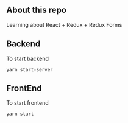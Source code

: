 ## About this repo

Learning about React + Redux + Redux Forms

## Backend

To start backend
```
yarn start-server
```

## FrontEnd
To start frontend
```
yarn start
```
